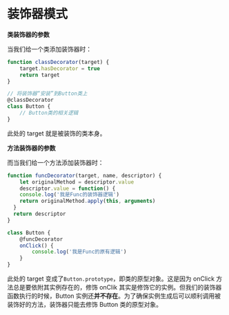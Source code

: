 # 装饰器模式

**类装饰器的参数**

当我们给一个类添加装饰器时：

```javascript
function classDecorator(target) {
    target.hasDecorator = true
  	return target
}

// 将装饰器“安装”到Button类上
@classDecorator
class Button {
    // Button类的相关逻辑
}
```

此处的 target 就是被装饰的类本身。

**方法装饰器的参数**

而当我们给一个方法添加装饰器时：

```javascript
function funcDecorator(target, name, descriptor) {
    let originalMethod = descriptor.value
    descriptor.value = function() {
    console.log('我是Func的装饰器逻辑')
    return originalMethod.apply(this, arguments)
  }
  return descriptor
}

class Button {
    @funcDecorator
    onClick() { 
        console.log('我是Func的原有逻辑')
    }
}   
```

此处的 target 变成了`Button.prototype`，即类的原型对象。这是因为 onClick 方法总是要依附其实例存在的，修饰 onClik 其实是修饰它的实例。但我们的装饰器函数执行的时候，Button 实例还**并不存在**。为了确保实例生成后可以顺利调用被装饰好的方法，装饰器只能去修饰 Button 类的原型对象。

